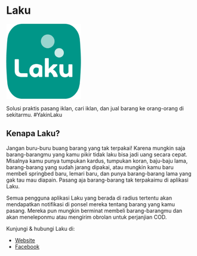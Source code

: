 # Laku

<img src="images/logo.png?raw=true" alt="Laku Logo" title="Laku Logo" width="200"/>

Solusi praktis pasang iklan, cari iklan, dan jual barang ke orang-orang di sekitarmu. #YakinLaku

## Kenapa Laku?

Jangan buru-buru buang barang yang tak terpakai! Karena mungkin saja barang-barangmu yang kamu pikir tidak laku bisa jadi uang secara cepat. Misalnya kamu punya tumpukan kardus, tumpukan koran, baju-baju lama, barang-barang yang sudah jarang dipakai, atau mungkin kamu baru membeli springbed baru, lemari baru, dan punya barang-barang lama yang gak tau mau diapain. Pasang aja barang-barang tak terpakaimu di aplikasi Laku.

Semua pengguna aplikasi Laku yang berada di radius tertentu akan mendapatkan notifikasi di ponsel mereka tentang barang yang kamu pasang. Mereka pun mungkin berminat membeli barang-barangmu dan akan meneleponmu atau mengirim obrolan untuk perjanjian COD.

Kunjungi & hubungi Laku di:

- [Website](https://www.taufiknur.com/laku/)
- [Facebook](https://www.facebook.com/YakinLaku)
